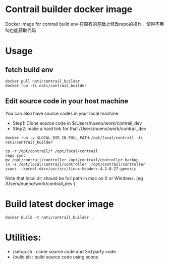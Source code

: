 # Contrail builder docker image

Docker image for contrail build env
在原有的基础上修改repo的操作，使得不用fq也能获取代码

# Usage

## fetch build env

```
docker pull nati/contrail_builder
docker run -ti nati/contrail_builder
```

## Edit source code in your host machine

You can also have source codes in your local machine.

- Step1: Clone source code in $/Users/nueno/work/contrail_dev
- Step2: make a hard link for that /Users/nueno/work/contrail_dev

```
docker run -v $LOCAL_DIR_IN_FULL_PATH:/opt/local/contrail -ti nati/contrail_builder

cp -r /opt/contrail/* /opt/local/contrail
repo sync
mv /opt/contrail/controller /opt/contrail/controller_backup
ln -s /opt/local/contrail/controller  /opt/contrail/controller
scons --kernel-dir=/usr/src/linux-headers-4.2.0-27-generic

```

Note that local dir should be full path in mac os X or Windows.
(eg /Users/nueno/work/contrail_dev )

# Build latest docker image

```
docker build -t nati/contrail_builder .
```

# Utilities:

- /setup.sh  : clone source code and 3rd party code
- /build.sh  : build source code using scons
